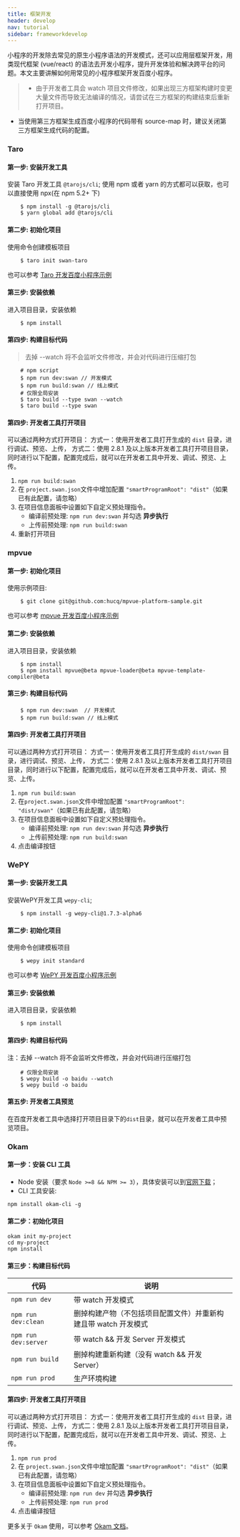 ```yaml
---
title: 框架开发
header: develop
nav: tutorial
sidebar: frameworkdevelop
---
```


 
小程序的开发除去常见的原生小程序语法的开发模式，还可以应用层框架开发，用类现代框架 (vue/react) 的语法去开发小程序，提升开发体验和解决跨平台的问题。本文主要讲解如何用常见的小程序框架开发百度小程序。

>  * 由于开发者工具会 watch 项目文件修改，如果出现三方框架构建时变更大量文件而导致无法编译的情况，请尝试在三方框架的构建结束后重新打开项目。
* 当使用第三方框架生成百度小程序的代码带有 source-map 时，建议关闭第三方框架生成代码的配置。

### Taro

#### 第一步: 安装开发工具
安装 Taro 开发工具 `@tarojs/cli`;
使用 npm 或者 yarn 的方式都可以获取，也可以直接使用 npx(在 npm 5.2+ 下)

```
	$ npm install -g @tarojs/cli
	$ yarn global add @tarojs/cli

```

#### 第二步: 初始化项目
使用命令创建模板项目

```
	$ taro init swan-taro
```

也可以参考 [Taro 开发百度小程序示例](https://github.com/zhengjiaqi/taro-demo-swan)

#### 第三步: 安装依赖
进入项目目录，安装依赖

```
	$ npm install
```

#### 第四步: 构建目标代码

> 去掉 --watch 将不会监听文件修改，并会对代码进行压缩打包

```
	# npm script
	$ npm run dev:swan // 开发模式
	$ npm run build:swan // 线上模式
	# 仅限全局安装
	$ taro build --type swan --watch
	$ taro build --type swan
```

#### 第四步: 开发者工具打开项目
可以通过两种方式打开项目：
方式一：使用开发者工具打开生成的 `dist` 目录，进行调试、预览、上传，
方式二：使用 2.8.1 及以上版本开发者工具打开项目目录，同时进行以下配置，配置完成后，就可以在开发者工具中开发、调试、预览、上传。

1. `npm run build:swan`
2. 在 `project.swan.json`文件中增加配置 `"smartProgramRoot": "dist"`（如果已有此配置，请忽略）
3. 在项目信息面板中设置如下自定义预处理指令。
	- 编译前预处理: `npm run dev:swan` 并勾选 **异步执行**
	- 上传前预处理: `npm run build:swan`
4. 重新打开项目

### mpvue

#### 第一步: 初始化项目
使用示例项目:

```
	$ git clone git@github.com:hucq/mpvue-platform-sample.git
```

也可以参考 [mpvue 开发百度小程序示例](https://github.com/zhengjiaqi/mpvue-demo-swan)

#### 第二步: 安装依赖
进入项目目录，安装依赖

```
	$ npm install
	$ npm install mpvue@beta mpvue-loader@beta mpvue-template-compiler@beta
```

#### 第三步: 构建目标代码

```
	$ npm run dev:swan  // 开发模式
	$ npm run build:swan // 线上模式
```

#### 第四步: 开发者工具打开项目
可以通过两种方式打开项目：
方式一：使用开发者工具打开生成的 `dist/swan` 目录，进行调试、预览、上传，
方式二：使用 2.8.1 及以上版本开发者工具打开项目目录，同时进行以下配置，配置完成后，就可以在开发者工具中开发、调试、预览、上传。

1. `npm run build:swan`
2. 在`project.swan.json`文件中增加配置 `"smartProgramRoot": "dist/swan"`（如果已有此配置，请忽略）
3. 在项目信息面板中设置如下自定义预处理指令。
	- 编译前预处理: `npm run dev:swan` 并勾选 **异步执行**
	- 上传前预处理: `npm run build:swan`
4. 点击编译按钮

### WePY

#### 第一步: 安装开发工具
安装WePY开发工具 `wepy-cli`;

```
	$ npm install -g wepy-cli@1.7.3-alpha6

```

#### 第二步: 初始化项目
使用命令创建模板项目

```
	$ wepy init standard
```
也可以参考 [WePY 开发百度小程序示例](https://github.com/qianliu013/swan-wepy-todo-demo)

#### 第三步: 安装依赖
进入项目目录，安装依赖

```
	$ npm install
```

#### 第四步: 构建目标代码

注：去掉 --watch 将不会监听文件修改，并会对代码进行压缩打包

```
	# 仅限全局安装
	$ wepy build -o baidu --watch
	$ wepy build -o baidu
```

#### 第五步: 开发者工具预览
在百度开发者工具中选择打开项目目录下的`dist`目录，就可以在开发者工具中预览项目。

### Okam

#### 第一步：安装 CLI 工具

* Node 安装（要求 `Node >=8 && NPM >= 3`），具体安装可以到[官网下载](https://nodejs.org)；
* CLI 工具安装:
 ```
 npm install okam-cli -g
 ```

#### 第二步：初始化项目

```shell
okam init my-project
cd my-project
npm install
```

#### 第三步：构建目标代码

|代码|说明|
|--|--|
| `npm run dev`| 带 watch 开发模式|
|`npm run dev:clean`| 删掉构建产物（不包括项目配置文件）并重新构建且带 watch 开发模式|
|`npm run dev:server`|带 watch && 开发 Server 开发模式|
|`npm run build`| 删掉构建重新构建（没有 watch && 开发 Server）|
|`npm run prod`| 生产环境构建|

#### 第四步: 开发者工具打开项目
可以通过两种方式打开项目：
方式一：使用开发者工具打开生成的 `dist` 目录，进行调试、预览、上传，
方式二：使用 2.8.1 及以上版本开发者工具打开项目目录，同时进行以下配置，配置完成后，就可以在开发者工具中开发、调试、预览、上传。

1. `npm run prod`
2. 在 `project.swan.json`文件中增加配置 `"smartProgramRoot": "dist"`（如果已有此配置，请忽略）
3. 在项目信息面板中设置如下自定义预处理指令。
	- 编译前预处理: `npm run dev` 并勾选 **异步执行**
	- 上传前预处理: `npm run prod`
4. 点击编译按钮

更多关于 `Okam` 使用，可以参考 [Okam 文档](https://ecomfe.github.io/okam)。













